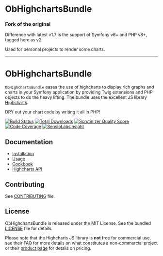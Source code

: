 # ObHighchartsBundle

### Fork of the original

Difference with latest v1.7 is the support of Symfony v6+ and PHP v8+, tagged here as v2.

Used for personal projects to render some charts.

---

# ObHighchartsBundle

`ObHighchartsBundle` eases the use of highcharts to display rich graphs and charts in your Symfony application by
providing Twig extensions and PHP objects to do the heavy lifting. The bundle uses the excellent JS library
[Highcharts](https://www.highcharts.com).

DRY out your chart code by writing it all in PHP!

[![Build Status](https://travis-ci.org/marcaube/ObHighchartsBundle.png?branch=master)](https://travis-ci.org/marcaube/ObHighchartsBundle)
[![Total Downloads](https://poser.pugx.org/ob/highcharts-bundle/downloads.png)](https://packagist.org/packages/ob/highcharts-bundle)
[![Scrutinizer Quality Score](https://scrutinizer-ci.com/g/marcaube/ObHighchartsBundle/badges/quality-score.png?s=a22d41fd17b944f8275e92c6d5aba27aca2ff18d)](https://scrutinizer-ci.com/g/marcaube/ObHighchartsBundle/)
[![Code Coverage](https://scrutinizer-ci.com/g/marcaube/ObHighchartsBundle/badges/coverage.png?s=3d779351f7ef378fe0f6679809c90c17ad6f11b4)](https://scrutinizer-ci.com/g/marcaube/ObHighchartsBundle/)
[![SensioLabsInsight](https://insight.sensiolabs.com/projects/4cf81d53-f79c-478e-a172-ac2f60b55f02/mini.png)](https://insight.sensiolabs.com/projects/4cf81d53-f79c-478e-a172-ac2f60b55f02)


## Documentation

* [Installation](Resources/doc/installation.md)
* [Usage](Resources/doc/usage.md)
* [Cookbook](Resources/doc/cookbook.md)
* [Highcharts API](https://api.highcharts.com/highcharts)


## Contributing

See [CONTRIBUTING](CONTRIBUTING.md) file.


## License

ObHighchartsBundle is released under the MIT License. See the bundled [LICENSE](LICENSE) file for details.

Please note that the Highcharts JS library is **not** free for commercial use, see their
[FAQ](https://shop.highcharts.com/#faq) for more details on what constitutes a non-commercial project or their
[product page](https://shop.highcharts.com/) for details on pricing.
